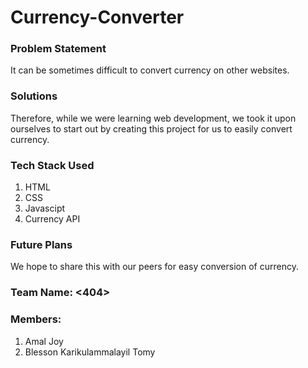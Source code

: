 # Currency-Converter

### Problem Statement
It can be sometimes difficult to convert currency on other websites. 

### Solutions
Therefore, while we were learning web development, we took it upon ourselves to start out by creating this project for us to easily convert currency.

### Tech Stack Used
1) HTML
2) CSS
3) Javascipt
4) Currency API

### Future Plans
We hope to share this with our peers for easy conversion of currency.

### Team Name: <404>

### Members:
1) Amal Joy
2) Blesson Karikulammalayil Tomy

